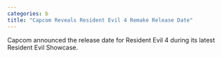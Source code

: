 ```yaml
---
categories: b
title: "Capcom Reveals Resident Evil 4 Remake Release Date"
---
```

Capcom announced the release date for Resident Evil 4 during its latest Resident Evil Showcase.
